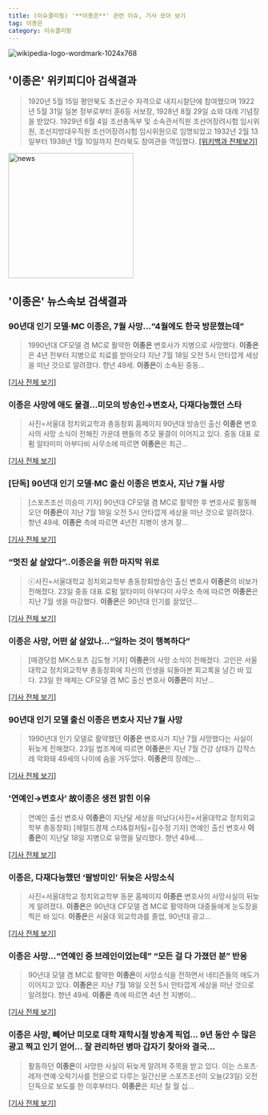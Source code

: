 ```yaml
---
title: (이슈클리핑) '**이종은**' 관련 이슈, 기사 모아 보기
tag: 이종은
category: 이슈클리핑
---
```

![wikipedia-logo-wordmark-1024x768](https://user-images.githubusercontent.com/42597476/44503234-41136a80-a6d0-11e8-9071-6fc6418eafe4.png)
## **'**이종은**'** 위키피디아 검색결과
>1920년 5월 15일 평안북도 초산군수 자격으로 내지시찰단에 참여했으며 1922년 5월 31일 일본 정부로부터 훈6등 서보장, 1928년 8월 29일 쇼와 대례 기념장을 받았다. 1929년 6월 4일 조선총독부 및 소속관서직원 조선어장려시험 임시위원, 조선지방대우직원 조선어장려시험 임시위원으로 임명되었고 1932년 2월 13일부터 1938년 1월 10일까지 전라북도 참여관을 역임했다.
[[위키백과 전체보기]](https://ko.wikipedia.org/wiki/이종은)

<img width="250" alt="news" src="https://user-images.githubusercontent.com/42597476/44503468-74a2c480-a6d1-11e8-96ce-d3a2ce3119a1.png">

## **'**이종은**'** 뉴스속보 검색결과
### 90년대 인기 모델·MC **이종은**, 7월 사망…“4월에도 한국 방문했는데”

>1990년대 CF모델 겸 MC로 활약한 **이종은** 변호사가 지병으로 사망했다. **이종은**은 4년 전부터 지병으로 치료를 받아오다 지난 7월 18일 오전 5시 안타깝게 세상을 떠난 것으로 알려졌다. 향년 49세. **이종은**이 소속된 중동...

[[기사 전체 보기]](http://star.mk.co.kr/new/view.php?mc=ST&year=2018&no=529188)

### **이종은** 사망에 애도 물결…미모의 방송인→변호사, 다재다능했던 스타

>사진=서울대 정치외교학과 총동창회 홈페이지 90년대 방송인 출신 **이종은** 변호사의 사망 소식이 전해진 가운데 팬들의 추모 물결이 이어지고 있다. 중동 대표 로펌 알타미미 아부다비 사무소에 따르면 **이종은**은 최근...

[[기사 전체 보기]](http://sports.hankooki.com/lpage/entv/201808/sp20180823140645136730.htm)

### [단독] 90년대 인기 모델·MC 출신 **이종은** 변호사, 지난 7월 사망

>[스포츠조선 이승미 기자] 90년대 CF모델 겸 MC로 활약한 후 변호사로 활동해오던 **이종은**이 지난 7월 18일 오전 5시 안타깝게 세상을 떠난 것으로 알려졌다. 향년 49세. **이종은** 측에 따르면 4년전 지병이 생겨 잘...

[[기사 전체 보기]](http://sports.chosun.com/news/ntype.htm?id=201808240100210900016021&servicedate=20180823)

### “멋진 삶 살았다”..**이종은**을 위한 마지막 위로

>ⓒ사진=서울대학교 정치외교학부 총동창회방송인 출신 변호사 **이종은**의 비보가 전해졌다. 23일 중동 대표 로펌 알타미미 아부다미 사무소 측에 따르면 **이종은**은 지난 7월 생을 마감했다. **이종은**은 90년대 인기를 끌었던...

[[기사 전체 보기]](http://www.dailian.co.kr/news/view/734471/?sc=naver)

### **이종은** 사망, 어떤 삶 살았나…“일하는 것이 행복하다”

>[매경닷컴 MK스포츠 김도형 기자] **이종은**의 사망 소식이 전해졌다. 고인은 서울대학교 정치외교학부 총동창회에 자신의 인생을 되돌아본 회고록을 남긴 바 있다. 23일 한 매체는 CF모델 겸 MC 출신 변호사 **이종은**이 지난...

[[기사 전체 보기]](http://sports.mk.co.kr/view.php?year=2018&no=529700)

### 90년대 인기 모델 출신 **이종은** 변호사 지난 7월 사망

>1990년대 인기 모델로 활약했던 **이종은** 변호사가 지난 7월 사망했다는 사실이 뒤늦게 전해졌다. 23일 법조계에 따르면 **이종은**은 지난 7월 건강 상태가 갑작스레 악화돼 49세의 나이에 숨을 거두었다. **이종은**의 장례는...

[[기사 전체 보기]](http://sports.khan.co.kr/news/sk_index.html?art_id=201808231216003&sec_id=540101&pt=nv)

### '연예인→변호사' 故**이종은** 생전 밝힌 이유

>연예인 출신 변호사 **이종은**이 지난달 세상을 떠났다(사진=서울대학교 정치외교학부 총동창회) [헤럴드경제 스타&컬처팀=김수정 기자] 연예인 출신 변호사 **이종은**이 지난달 18일 지병으로 유명을 달리했다. 향년 49세....

[[기사 전체 보기]](http://biz.heraldcorp.com/culture/view.php?ud=201808231118238581632_1)

### **이종은**, 다재다능했던 ‘팔방미인’ 뒤늦은 사망소식

>사진=서울대학교 정치외교학부 동문 홈페이지 **이종은** 변호사의 사망사실이 뒤늦게 알려졌다. **이종은**은 90년대 CF모델 겸 MC로 활약하며 대중들에게 눈도장을 찍은 바 있다. **이종은**은 서울대 외교학과를 졸업, 90년대 광고...

[[기사 전체 보기]](http://www.gukjenews.com/news/articleView.html?idxno=979333)

### **이종은** 사망…“연예인 중 브레인이었는데” “모든 걸 다 가졌던 분” 반응

>90년대 모델 겸 MC로 활약한 **이종은**이 사망소식을 전하면서 네티즌들의 애도가 이어지고 있다. **이종은**은 지난 7월 18일 오전 5시 안타깝게 세상을 떠난 것으로 알려졌다. 향년 49세. **이종은** 측에 따르면 4년 전 지병이...

[[기사 전체 보기]](http://daily.hankooki.com/lpage/entv/201808/dh20180823113044139020.htm)

### **이종은** 사망, 빼어난 미모로 대학 재학시절 방송계 픽업... 9년 동안 수 많은 광고 찍고 인기 얻어... 잘 관리하던 병마 갑자기 찾아와 결국...

>활동하던 **이종은**이 사망한 사실이 뒤늦게 알려져 주목을 받고 있다. 이는 스포츠·레저·연예·오락기사를 전문으로 다루는 일간신문 스포츠조선이 오늘(23일) 오전 단독으로 보도를 한 이후부터다. **이종은**은 지난 칠 월 십...

[[기사 전체 보기]](http://www.ksilbo.co.kr/news/articleView.html?idxno=654452)


